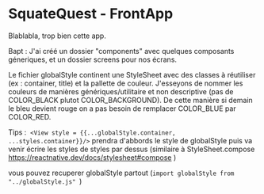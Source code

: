 # SquateQuest - FrontApp

Blablabla, trop bien cette app.

Bapt : J'ai créé un dossier "components" avec quelques composants géneriques, et un dossier screens pour nos écrans.

Le fichier globalStyle continent une StyleSheet avec des classes à réutiliser (ex : container, title) et la pallette de couleur.
J'esseyons de nommer les couleurs de manières génériques/utilitaire et non descriptive (pas de COLOR_BLACK plutot COLOR_BACKGROUND). De cette manière si demain le bleu devient rouge on a pas besoin de remplacer COLOR_BLUE par COLOR_RED.

Tips :
 ```<View style = {{...globalStyle.container, ...styles.container}}/>```
prendra d'abbords le style de globalStyle puis va venir écrire les styles de styles par dessus (similaire à StyleSheet.compose https://reactnative.dev/docs/stylesheet#compose )

vous pouvez recuperer globalStyle partout (``` import globalStyle from "../globalStyle.js"  ```)
